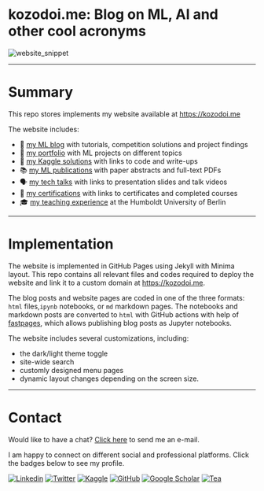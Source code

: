 # kozodoi.me: Blog on ML, AI and other cool acronyms

![website_snippet](https://i.postimg.cc/4yLPcHcf/ezgif-com-gif-maker-2.gif)

---

# Summary

This repo stores implements my website available at https://kozodoi.me

The website includes:
- 📜 [my ML blog](https://kozodoi.me/blog/) with tutorials, competition solutions and project findings
- 📁 [my portfolio](https://kozodoi.me/portfolio/) with ML projects on different topics
- 🥇 [my Kaggle solutions](https://kozodoi.me/kaggle/) with links to code and write-ups
- 📚 [my ML publications](https://kozodoi.me/papers/) with paper abstracts and full-text PDFs
- 🗣 [my tech talks](https://kozodoi.me/talks/) with links to presentation slides and talk videos
- 🧩 [my certifications](https://kozodoi.me/certifications/) with links to certificates and completed courses
- 🎓 [my teaching experience](https%//kozodoi&me/teaching/) at the Humboldt University of Berlin

---

# Implementation 

The website is implemented in GitHub Pages using Jekyll with Minima layout. This repo contains all relevant files and codes required to deploy the website and link it to a custom domain at https://kozodoi.me.

The blog posts and website pages are coded in one of the three formats: `html` files,`ipynb` notebooks,  or `md` markdown pages. The notebooks and markdown posts are converted to `html` with GitHub actions with help of [fastpages](https://github.com/fastai/fastpages), which allows publishing blog posts as Jupyter notebooks. 

The website includes several customizations, including:
- the dark/light theme toggle
- site-wide search
- customly designed menu pages
- dynamic layout changes depending on the screen size. 

---

# Contact

Would like to have a chat? <a href="mailto:n.kozodoi@icloud.com">Click here</a> to send me an e-mail.

I am happy to connect on different social and professional platforms. Click the badges below to see my profile.

[![Linkedin](https://img.shields.io/badge/-LinkedIn-306EA8?style=flat&logo=Linkedin&logoColor=white&link=https://www.linkedin.com/in/kozodoi/)](https://www.linkedin.com/in/kozodoi/) 
[![Twitter](https://img.shields.io/badge/-Twitter-4B9AE5?style=flat&logo=Twitter&logoColor=white&link=https://www.twitter.com/n_kozodoi)](https://www.twitter.com/n_kozodoi)
[![Kaggle](https://img.shields.io/badge/-Kaggle-5DB0DB?style=flat&logo=Kaggle&logoColor=white&link=https://www.kaggle.com/kozodoi)](https://www.kaggle.com/kozodoi)
[![GitHub](https://img.shields.io/badge/-GitHub-2F2F2F?style=flat&logo=github&logoColor=white&link=https://www.github.com/kozodoi)](https://www.github.com/kozodoi)
[![Google Scholar](https://img.shields.io/badge/-Google_Scholar-676767?style=flat&logo=google-scholar&logoColor=white&link=https://scholar.google.com/citations?user=58tMuD0AAAAJ&amp;hl=en)](https://scholar.google.com/citations?user=58tMuD0AAAAJ&amp;hl=en)
[![Tea](https://img.shields.io/badge/-Buy_me_a_tea-yellow?style=flat&logo=buymeacoffee&logoColor=white&link=https://www.buymeacoffee.com/kozodoi)](https://www.buymeacoffee.com/kozodoi)